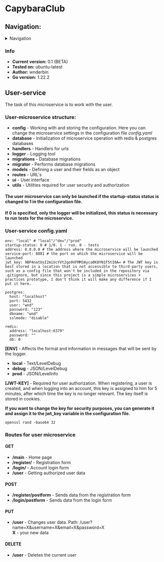 # CapybaraClub

## Navigation:

<details>
  <summary>Navigation</summary>
  <ol>
    <li> <a href="#info"> About project </a> </li>
    <li> <a href="#user-service"> About user-microservice </a> 
        <ul> 
            <li> <a href="#user-service-configyaml"> About configuration file in user-service </a> </li>
            <li> <a href="#routes-for-user-microservice"> About routes for user-microservice</a> </li>
        </ul>
    </li>
    
</details>

### Info
* **Current version:** 0.1 (BETA)
* **Tested on:** ubuntu-latest 
* **Author:** wnderbin
* **Go version:** 1.22.2

## User-service
The task of this microservice is to work with the user.
### User-microservice structure:
* **config** - Working with and storing the configuration. Here you can change the microservice settings in the configuration file *config.yaml*
* **database** - Initialization of microservice operation with redis & postgres databases
* **handlers** - Handlers for urls
* **logger** - Logging tool
* **migrations** - Database migrations
* **migrator** - Performs database migrations
* **models** - Defining a user and their fields as an object
* **routes** - URL's
* **ui** - User interface
* **utils** - Utilities required for user security and authorization
#### The user microservice can only be launched if the startup-status status is changed to 1 in the configuration file. 
#### If 0 is specified, only the logger will be initialized, this status is necessary to run tests for the microservice.

### User-service config.yaml
```
env: "local" # "local"/"dev"/"prod"
startup-status: 0 # 1/0. 1 - run. 0 - tests
address: 0.0.0.0 # the address where the microservice will be launched
service-port: 8081 # the port on which the microservice will be launched
jwt_key: 9BP4natUsI2miUcYVt2go9VFMM3Ayca0K8YN1F5tI0A= # The JWT key is best stored in a location that is not accessible to third-party users, such as a config file that won't be included in the repository via .gitignore, but since this project is a simple microservices + practices prototype, I don't think it will make any difference if I put it here.

postgres:
  host: "localhost"
  port: 5432
  user: "wnd"
  password: "123"
  dbname: "wnd"
  sslmode: "disable"

redis:
  address: "localhost:6379"
  password: ""
  db: 0
```
**[ENV]** - Affects the format and information in messages that will be sent by the logger.
* **local** - Text/LevelDebug
* **debug** - JSON/LevelDebug
* **prod** - JSON/LevelInfo

**[JWT-KEY]** - Required for user authorization. When registering, a user is created, and when logging into an account, this key is assigned to him for 5 minutes, after which time the key is no longer relevant. The key itself is stored in cookies.

**If you want to change the key for security purposes, you can generate it and assign it to the jwt_key variable in the configuration file.**
```
openssl rand -base64 32
```

### Routes for user microservice
#### GET
* **/main** - Home page
* **/register/** - Registration form
* **/login/** - Account login form
* **/user** - Getting authorized user data
#### POST
* **/register/postform** - Sends data from the registration form
* **/login/postform** - Sends data from the login form
#### PUT
* **/user** - Changes user data. Path: /user?name=X&username=X&email=X&password=X \
**X** - your new data 
#### DELETE
* **/user** - Deletes the current user

